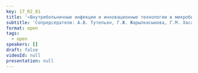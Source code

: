 ```yaml
---
key: 17_R2_01
title: '«Внутрибольничные инфекции и инновационные технологии в микробиологии»'
subtitle: 'Сопредседатели: А.В. Тутельян, Г.Ж. Жарылкасынова, Г.М. Хасанова, Пэн Ихонг'
format: open
tags:
  - open
speakers: []
draft: false
videoId: null
presentation: null
---
```

